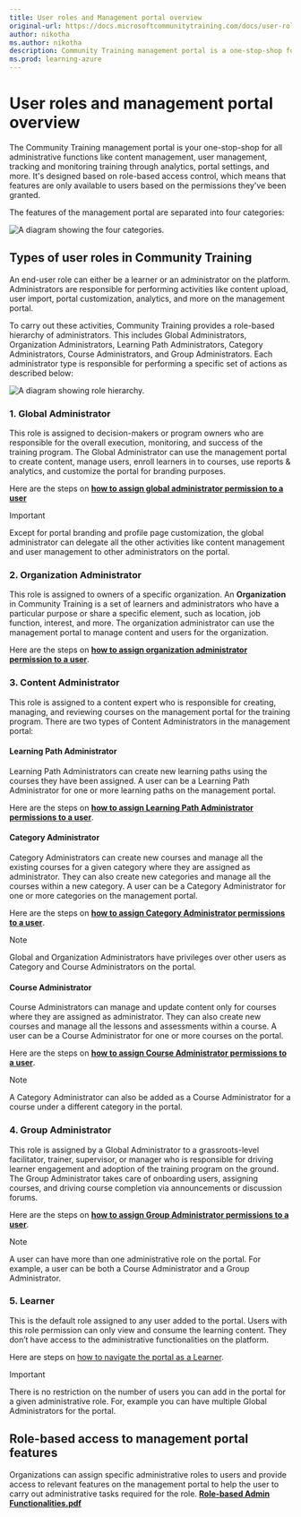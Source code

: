 ```yaml
---
title: User roles and Management portal overview
original-url: https://docs.microsoftcommunitytraining.com/docs/user-role-and-management-portal-overview
author: nikotha
ms.author: nikotha
description: Community Training management portal is a one-stop-shop for all administrative functions like content management, user management, tracking and monitoring the training with analytics, portal settings, and more.
ms.prod: learning-azure
---
```


# User roles and management portal overview

The Community Training management portal is your one-stop-shop for all administrative functions like content management, user management, tracking and monitoring training through analytics, portal settings, and more. It's designed based on role-based access control, which means that features are only available to users based on the permissions they've been granted.

The features of the management portal are separated into four categories:

![A diagram showing the four categories.](../media/image%28423%29.png)

## Types of user roles in Community Training

An end-user role can either be a learner or an administrator on the platform. Administrators are responsible for performing activities like content upload, user import, portal customization, analytics, and more on the management portal.

To carry out these activities, Community Training provides a role-based hierarchy of administrators. This includes Global Administrators, Organization Administrators, Learning Path Administrators, Category Administrators, Course Administrators, and Group Administrators. Each administrator type is responsible for performing a specific set of actions as described below:

![A diagram showing role hierarchy.](../media/GetStarted%20-%20Role%20Hierarchy.png)

### 1. Global Administrator

This role is assigned to decision-makers or program owners who are responsible for the overall execution, monitoring, and success of the training program. The Global Administrator can use the management portal to create content, manage users, enroll learners in to courses, use reports & analytics, and customize the portal for branding purposes.

Here are the steps on [**how to assign global administrator permission to a user**](../user-management/add-users/add-an-administrator-to-the-portal.md)

> [!IMPORTANT]
> Except for portal branding and profile page customization, the global administrator can delegate all the other activities like content management and user management to other administrators on the portal.

### 2. Organization Administrator

This role is assigned to owners of a specific organization. An **Organization** in Community Training is a set of learners and administrators who have a particular purpose or share a specific element, such as location, job function, interest, and more. The organization administrator can use the management portal to manage content and users for the organization.

Here are the steps on [**how to assign organization administrator permission to a user**](../user-management/add-users/add-an-administrator-to-the-portal.md).

### 3. Content Administrator

This role is assigned to a content expert who is responsible for creating, managing, and reviewing courses on the management portal for the training program. There are two types of Content Administrators in the management portal:

#### Learning Path Administrator

Learning Path Administrators can create new learning paths using the courses they have been assigned. A user can be a Learning Path Administrator for one or more learning paths on the management portal.

Here are the steps on [**how to assign Learning Path Administrator permissions to a user**](../user-management/add-users/add-an-administrator-to-the-portal.md).

#### Category Administrator

Category Administrators can create new courses and manage all the existing courses for a given category where they are assigned as administrator. They can also create new categories and manage all the courses within a new category. A user can be a Category Administrator for one or more categories on the management portal.

Here are the steps on [**how to assign Category Administrator permissions to a user**](../user-management/add-users/add-an-administrator-to-the-portal.md).

> [!NOTE]
> Global and Organization Administrators have privileges over other users as Category and Course Administrators on the portal.

#### Course Administrator

Course Administrators can manage and update content only for courses where they are assigned as administrator.  They can also create new courses and manage all the lessons and assessments within a course. A user can be a Course Administrator for one or more courses on the portal.

Here are the steps on [**how to assign Course Administrator permissions to a user**](../user-management/add-users/add-an-administrator-to-the-portal.md).

> [!NOTE]
> A Category Administrator can also be added as a Course Administrator for a course under a different category in the portal.

### 4.  Group Administrator

This role is assigned by a Global Administrator to a grassroots-level facilitator, trainer, supervisor, or manager who is responsible for driving learner engagement and adoption of the training program on the ground. The Group Administrator takes care of onboarding users, assigning courses, and driving course completion via announcements or discussion forums.

Here are the steps on [**how to assign Group Administrator permissions to a user**](../user-management/add-users/add-an-administrator-to-the-portal.md).

> [!NOTE]
> A user can have more than one administrative role on the portal. For example, a user can be both a Course Administrator and a Group Administrator.

### 5. Learner

This is the default role assigned to any user added to the portal. Users with this role permission can only view and consume the learning content. They don’t have access to the administrative functionalities on the platform.

Here are steps on [how to navigate the portal as a Learner](../learner-experience/web-app.md).

> [!IMPORTANT]
> There is no restriction on the number of users you can add in the portal for a given administrative role. For, example you can have multiple Global Administrators for the portal.

## Role-based access to management portal features

Organizations can assign specific administrative roles to users and provide access to relevant features on the management portal to help the user to carry out administrative tasks required for the role.
[**Role-based Admin Functionalities.pdf**](https://github.com/MicrosoftDocs/microsoft-community-training/files/7167101/Role-based.Admin.Functionalities.pdf) <!-- AA: Isn't this already alluded to at the top of this page?-->
